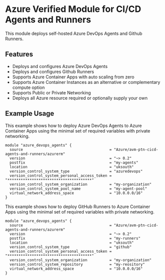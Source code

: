 # Azure Verified Module for CI/CD Agents and Runners

This module deploys self-hosted Azure DevOps Agents and Github Runners.

## Features

- Deploys and configures Azure DevOps Agents
- Deploys and configures Github Runners
- Supports Azure Container Apps with auto scaling from zero
- Supports Azure Container Instances as an alternative or complementary compute option
- Supports Public or Private Networking
- Deploys all Azure resource required or optionally supply your own

## Example Usage

This example shows how to deploy Azure DevOps Agents to Azure Container Apps using the minimal set of required variables with private networking.

```hcl
module "azure_devops_agents" {
  source                                       = "Azure/avm-ptn-cicd-agents-and-runners/azurerm"
  version                                      = "~> 0.2"
  postfix                                      = "my-agents"
  location                                     = "uksouth"
  version_control_system_type                  = "azuredevops"
  version_control_system_personal_access_token = "**************************************"
  version_control_system_organization          = "my-organization"
  version_control_system_pool_name             = "my-agent-pool"
  virtual_network_address_space                = "10.0.0.0/16"
}
```

This example shows how to deploy GitHub Runners to Azure Container Apps using the minimal set of required variables with private networking.

```hcl
module "azure_devops_agents" {
  source                                       = "Azure/avm-ptn-cicd-agents-and-runners/azurerm"
  version                                      = "~> 0.2"
  postfix                                      = "my-runners"
  location                                     = "uksouth"
  version_control_system_type                  = "github"
  version_control_system_personal_access_token = "**************************************"
  version_control_system_organization          = "my-organization"
  version_control_system_repository            = "my-reository"
  virtual_network_address_space                = "10.0.0.0/16"
}
```

